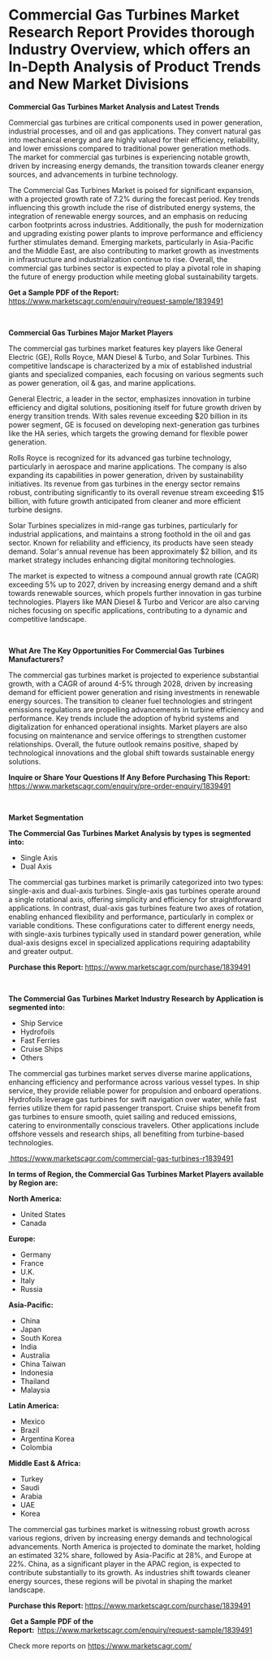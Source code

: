 <p><h1>Commercial Gas Turbines Market Research Report Provides thorough Industry Overview, which offers an In-Depth Analysis of Product Trends and New Market Divisions</h1></p><p><strong>Commercial Gas Turbines Market Analysis and Latest Trends</strong></p>
<p><p>Commercial gas turbines are critical components used in power generation, industrial processes, and oil and gas applications. They convert natural gas into mechanical energy and are highly valued for their efficiency, reliability, and lower emissions compared to traditional power generation methods. The market for commercial gas turbines is experiencing notable growth, driven by increasing energy demands, the transition towards cleaner energy sources, and advancements in turbine technology.</p><p>The Commercial Gas Turbines Market is poised for significant expansion, with a projected growth rate of 7.2% during the forecast period. Key trends influencing this growth include the rise of distributed energy systems, the integration of renewable energy sources, and an emphasis on reducing carbon footprints across industries. Additionally, the push for modernization and upgrading existing power plants to improve performance and efficiency further stimulates demand. Emerging markets, particularly in Asia-Pacific and the Middle East, are also contributing to market growth as investments in infrastructure and industrialization continue to rise. Overall, the commercial gas turbines sector is expected to play a pivotal role in shaping the future of energy production while meeting global sustainability targets.</p></p>
<p><strong>Get a Sample PDF of the Report:&nbsp;</strong> <a href="https://www.marketscagr.com/enquiry/request-sample/1839491?utm_campaign=2281&utm_medium=2&utm_source=Github&utm_content=ia&utm_term=28022025&utm_id=commercial-gas-turbines">https://www.marketscagr.com/enquiry/request-sample/1839491</a></p>
<p>&nbsp;</p>
<p><strong>Commercial Gas Turbines Major Market Players</strong></p>
<p><p>The commercial gas turbines market features key players like General Electric (GE), Rolls Royce, MAN Diesel & Turbo, and Solar Turbines. This competitive landscape is characterized by a mix of established industrial giants and specialized companies, each focusing on various segments such as power generation, oil & gas, and marine applications.</p><p>General Electric, a leader in the sector, emphasizes innovation in turbine efficiency and digital solutions, positioning itself for future growth driven by energy transition trends. With sales revenue exceeding $20 billion in its power segment, GE is focused on developing next-generation gas turbines like the HA series, which targets the growing demand for flexible power generation.</p><p>Rolls Royce is recognized for its advanced gas turbine technology, particularly in aerospace and marine applications. The company is also expanding its capabilities in power generation, driven by sustainability initiatives. Its revenue from gas turbines in the energy sector remains robust, contributing significantly to its overall revenue stream exceeding $15 billion, with future growth anticipated from cleaner and more efficient turbine designs.</p><p>Solar Turbines specializes in mid-range gas turbines, particularly for industrial applications, and maintains a strong foothold in the oil and gas sector. Known for reliability and efficiency, its products have seen steady demand. Solar's annual revenue has been approximately $2 billion, and its market strategy includes enhancing digital monitoring technologies.</p><p>The market is expected to witness a compound annual growth rate (CAGR) exceeding 5% up to 2027, driven by increasing energy demand and a shift towards renewable sources, which propels further innovation in gas turbine technologies. Players like MAN Diesel & Turbo and Vericor are also carving niches focusing on specific applications, contributing to a dynamic and competitive landscape.</p></p>
<p>&nbsp;</p>
<p><strong>What Are The Key Opportunities For Commercial Gas Turbines Manufacturers?</strong></p>
<p><p>The commercial gas turbines market is projected to experience substantial growth, with a CAGR of around 4-5% through 2028, driven by increasing demand for efficient power generation and rising investments in renewable energy sources. The transition to cleaner fuel technologies and stringent emissions regulations are propelling advancements in turbine efficiency and performance. Key trends include the adoption of hybrid systems and digitalization for enhanced operational insights. Market players are also focusing on maintenance and service offerings to strengthen customer relationships. Overall, the future outlook remains positive, shaped by technological innovations and the global shift towards sustainable energy solutions.</p></p>
<p><strong>Inquire or Share Your Questions If Any Before Purchasing This Report:</strong> <a href="https://www.marketscagr.com/enquiry/pre-order-enquiry/1839491?utm_campaign=2281&utm_medium=2&utm_source=Github&utm_content=ia&utm_term=28022025&utm_id=commercial-gas-turbines">https://www.marketscagr.com/enquiry/pre-order-enquiry/1839491</a></p>
<p>&nbsp;</p>
<p><strong>Market Segmentation</strong></p>
<p><strong>The Commercial Gas Turbines Market Analysis by types is segmented into:</strong></p>
<p><ul><li>Single Axis</li><li>Dual Axis</li></ul></p>
<p><p>The commercial gas turbines market is primarily categorized into two types: single-axis and dual-axis turbines. Single-axis gas turbines operate around a single rotational axis, offering simplicity and efficiency for straightforward applications. In contrast, dual-axis gas turbines feature two axes of rotation, enabling enhanced flexibility and performance, particularly in complex or variable conditions. These configurations cater to different energy needs, with single-axis turbines typically used in standard power generation, while dual-axis designs excel in specialized applications requiring adaptability and greater output.</p></p>
<p><strong>Purchase this Report:&nbsp;</strong><a href="https://www.marketscagr.com/purchase/1839491?utm_campaign=2281&utm_medium=2&utm_source=Github&utm_content=ia&utm_term=28022025&utm_id=commercial-gas-turbines">https://www.marketscagr.com/purchase/1839491</a></p>
<p>&nbsp;</p>
<p><strong>The Commercial Gas Turbines Market Industry Research by Application is segmented into:</strong></p>
<p><ul><li>Ship Service</li><li>Hydrofoils</li><li>Fast Ferries</li><li>Cruise Ships</li><li>Others</li></ul></p>
<p><p>The commercial gas turbines market serves diverse marine applications, enhancing efficiency and performance across various vessel types. In ship service, they provide reliable power for propulsion and onboard operations. Hydrofoils leverage gas turbines for swift navigation over water, while fast ferries utilize them for rapid passenger transport. Cruise ships benefit from gas turbines to ensure smooth, quiet sailing and reduced emissions, catering to environmentally conscious travelers. Other applications include offshore vessels and research ships, all benefiting from turbine-based technologies.</p></p>
<p><a href="https://www.marketscagr.com/commercial-gas-turbines-r1839491?utm_campaign=2281&utm_medium=2&utm_source=Github&utm_content=ia&utm_term=28022025&utm_id=commercial-gas-turbines">&nbsp;https://www.marketscagr.com/commercial-gas-turbines-r1839491</a></p>
<p><strong>In terms of Region, the Commercial Gas Turbines Market Players available by Region are:</strong></p>
<p>
    <p> <strong> North America: </strong>
        <ul>
            <li>United States</li>
            <li>Canada</li>
        </ul>
        </p> 
    <p> <strong> Europe: </strong>
        <ul>
            <li>Germany</li>
            <li>France</li>
            <li>U.K.</li>
            <li>Italy</li>
            <li>Russia</li>
        </ul>
        </p> 
    <p> <strong> Asia-Pacific: </strong>
        <ul>
            <li>China</li>
            <li>Japan</li>
            <li>South Korea</li>
            <li>India</li>
            <li>Australia</li>
            <li>China Taiwan</li>
            <li>Indonesia</li>
            <li>Thailand</li>
            <li>Malaysia</li>
        </ul>
        </p> 
    <p> <strong> Latin America: </strong>
        <ul>
            <li>Mexico</li>
            <li>Brazil</li>
            <li>Argentina Korea</li>
            <li>Colombia</li>
        </ul>
        </p> 
    <p> <strong> Middle East & Africa: </strong>
        <ul>
            <li>Turkey</li>
            <li>Saudi</li>
            <li>Arabia</li>
            <li>UAE</li>
            <li>Korea</li>
        </ul>
    </p>
    </p>
<p><p>The commercial gas turbines market is witnessing robust growth across various regions, driven by increasing energy demands and technological advancements. North America is projected to dominate the market, holding an estimated 32% share, followed by Asia-Pacific at 28%, and Europe at 22%. China, as a significant player in the APAC region, is expected to contribute substantially to its growth. As industries shift towards cleaner energy sources, these regions will be pivotal in shaping the market landscape.</p></p>
<p><strong>Purchase this Report: </strong><a href="https://www.marketscagr.com/purchase/1839491?utm_campaign=2281&utm_medium=2&utm_source=Github&utm_content=ia&utm_term=28022025&utm_id=commercial-gas-turbines">https://www.marketscagr.com/purchase/1839491</a></p>
<p>&nbsp;<strong>Get a Sample PDF of the Report:&nbsp;&nbsp;</strong><a href="https://www.marketscagr.com/enquiry/request-sample/1839491?utm_campaign=2281&utm_medium=2&utm_source=Github&utm_content=ia&utm_term=28022025&utm_id=commercial-gas-turbines">https://www.marketscagr.com/enquiry/request-sample/1839491</a></p>
<p><strong></strong></p>
<p>Check more reports on <a href="https://www.marketscagr.com/?utm_campaign=2281&utm_medium=2&utm_source=Github&utm_content=ia&utm_term=28022025&utm_id=commercial-gas-turbines">https://www.marketscagr.com/</a></p>